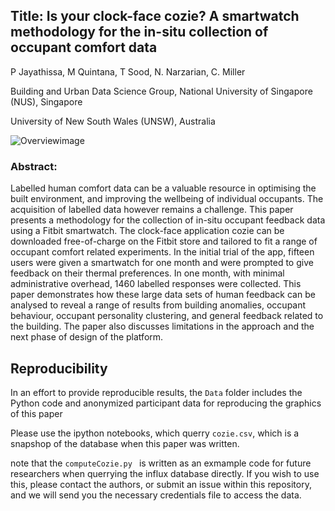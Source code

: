 
## Title: Is your clock-face cozie? A smartwatch methodology for the in-situ collection of occupant comfort data

P Jayathissa, M Quintana, T Sood, N. Narzarian, C. Miller 

Building and Urban Data Science Group, National University of Singapore (NUS), Singapore

University of New South Wales (UNSW), Australia

![Overviewimage](https://github.com/buds-lab/cisbat-cozie-paper/blob/master/Images/cozie-overview.jpg)

### Abstract:
Labelled human comfort data can be a valuable resource in optimising the built environment, and improving the wellbeing of individual occupants. The acquisition of labelled data however remains a challenge. This paper presents a methodology for the collection of in-situ occupant feedback data using a Fitbit smartwatch. The clock-face application cozie can be downloaded free-of-charge on the Fitbit store and tailored to fit a range of occupant comfort related experiments. In the initial trial of the app, fifteen users were given a smartwatch for one month and were prompted to give feedback on their thermal preferences. In one month, with minimal administrative overhead, 1460 labelled responses were collected. This paper demonstrates how these large data sets of human feedback can be analysed to reveal a range of results from building anomalies, occupant behaviour, occupant personality clustering, and general feedback related to the building. The paper also discusses limitations in the approach and the next phase of design of the platform.



## Reproducibility
In an effort to provide reproducible results, the `Data` folder includes the Python code and anonymized participant data for reproducing the graphics of this paper

Please use the ipython notebooks, which querry `cozie.csv`, which is a snapshop of the database when this paper was written. 

note that the `computeCozie.py ` is written as an exmample code for future researchers when querrying the influx database directly. If you wish to use this, please contact the authors, or submit an issue within this repository, and we will send you the necessary credentials file to access the data. 